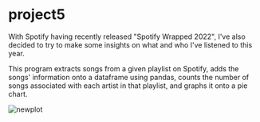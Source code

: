 # project5
With Spotify having recently released "Spotify Wrapped 2022", I've also decided to try to make some insights on what and who I've listened to this year.

This program extracts songs from a given playlist on Spotify, adds the songs' information onto a dataframe using pandas, counts the number of songs associated with each artist in that playlist, and graphs it onto a pie chart.

![newplot](https://user-images.githubusercontent.com/47103500/206830295-ad48d296-2ede-4d30-9c8a-ece6f07a14da.png)
